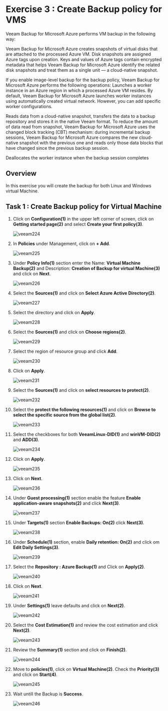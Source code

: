 # Exercise 3 : Create Backup policy for VMS


Veeam Backup for Microsoft Azure performs VM backup in the following way:

Veeam Backup for Microsoft Azure creates snapshots of virtual disks that are attached to the processed Azure VM.
Disk snapshots are assigned Azure tags upon creation. Keys and values of Azure tags contain encrypted metadata that helps Veeam Backup for Microsoft Azure identify the related disk snapshots and treat them as a single unit — a cloud-native snapshot.

If you enable image-level backup for the backup policy, Veeam Backup for Microsoft Azure performs the following operations:
Launches a worker instance in an Azure region in which a processed Azure VM resides.
By default, Veeam Backup for Microsoft Azure launches worker instances using automatically created virtual network. However, you can add specific worker configurations.

Reads data from a cloud-native snapshot, transfers the data to a backup repository and stores it in the native Veeam format.
To reduce the amount of data read from snapshot, Veeam Backup for Microsoft Azure uses the changed block tracking (CBT) mechanism: during incremental backup sessions, Veeam Backup for Microsoft Azure compares the new cloud-native snapshot with the previous one and reads only those data blocks that have changed since the previous backup session.

Deallocates the worker instance when the backup session completes

## Overview

In this exercise you will create the backup for both Linux and Windows virtual Machine.

## Task 1 : Create Backup policy for Virtual Machine

1. Click on **Configuration(1)** in the upper left corner of screen, click on **Getting started page(2)** and select **Create your first policy(3)**.

   ![veeam224](./images/veeam224.png)

2. In **Policies** under Management, click on **+ Add**.

   ![veeam225](./images/veeam225.png)

3. Under **Policy Info(1)** section enter the Name: **Virtual Machine Backup(2)** and Description: **Creation of Backup for virtual Machine(3)** and click on **Next**.
   
   ![veeam226](./images/veeam226.png)

4. Select the **Sources(1)** and click on **Select Azure Active Directory(2)**.

   ![veeam227](./images/veeam227.png)

5. Select the directory and click on **Apply**.

   ![veeam228](./images/veeam228.png)

6. Select the **Sources(1)** and click on **Choose regions(2)**.

   ![veeam229](./images/veeam229.png)

7. Select the region of resource group and click **Add**.
   
   ![veeam230](./images/veeam230.png)

8. Click on **Apply**.

   ![veeam231](./images/veeam231.png)

9. Select the **Sources(1)** and click on **select resources to protect(2)**.

   ![veeam232](./images/veeam232.png)

10. Select the **protect the following resources(1)** and click on **Browse to select the specific source from the global list(2)**.

    ![veeam233](./images/veeam233.png)

11. Select the checkboxes for both **VeeamLinux-DID(1)** and **winVM-DID(2)** and **ADD(3)**.
 
    ![veeam234](./images/veeam234.png)

12. Click on **Apply**.

    ![veeam235](./images/veeam235.png)

13. Click on **Next**.

    ![veeam236](./images/veeam236.png)

14. Under **Guest processing(1)** section enable the feature **Enable application-aware snapshots(2)** and click **Next(3)**.

    ![veeam237](./images/veeam237.png)

15. Under **Targets(1)** section **Enable Backups: On(2)** click **Next(3)**.

    ![veeam238](./images/veeam238.png)

16. Under **Schedule(1)** section, enable **Daily retention: On(2)** and click om **Edit Daily Settings(3)**.

    ![veeam239](./images/veeam239.png)

17. Select the **Repository : Azure Backup(1)** and Click on **Apply(2)**.

    ![veeam240](./images/veeam240.png)

18. Click on **Next**.

    ![veeam241](./images/veeam241.png)

19. Under **Settings(1)** leave defaults and click on **Next(2)**.

    ![veeam242](./images/veeam242.png)

20. Select the **Cost Estimation(1)** and review the cost estimation and click **Next(2)**.

    ![veeam243](./images/veeam243.png)

21. Review the **Summary(1)** section and click on **Finish(2)**.

    ![veeam244](./images/veeam244.png)

22. Move to **policies(1)**, click on **Virtual Machine(2)**. Check the **Priority(3)** and click on **Start(4)**.

    ![veeam245](./images/veeam245.png)

23. Wait untill the Backup is **Success**.

    ![veeam246](./images/veeam246.png)
